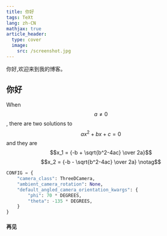 ```yaml
---
title: 你好
tags: TeXt
lang: zh-CN
mathjax: true
article_header:
  type: cover
  image:
    src: /screenshot.jpg
---
```

你好,欢迎来到我的博客。


<!--more-->

## 你好

When $$a \ne 0$$, there are two solutions to $$ax^2 + bx + c = 0$$ and they are
$$x_1 = {-b + \sqrt{b^2-4ac} \over 2a}$$
$$x_2 = {-b - \sqrt{b^2-4ac} \over 2a} \notag$$

```python
CONFIG = {
    "camera_class": ThreeDCamera,
    "ambient_camera_rotation": None,
    "default_angled_camera_orientation_kwargs": {
        "phi": 70 * DEGREES,
        "theta": -135 * DEGREES,
    }
}
```

#### 再见
